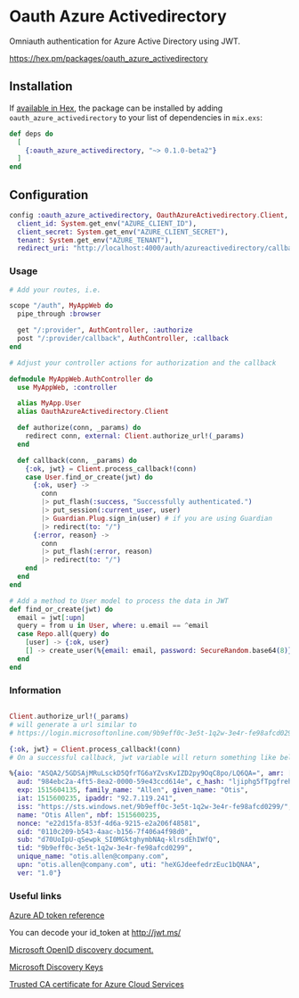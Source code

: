 # Oauth Azure Activedirectory

Omniauth authentication for Azure Active Directory using JWT.

https://hex.pm/packages/oauth_azure_activedirectory

## Installation

If [available in Hex](https://hex.pm/docs/publish), the package can be installed
by adding `oauth_azure_activedirectory` to your list of dependencies in `mix.exs`:

```elixir
def deps do
  [
    {:oauth_azure_activedirectory, "~> 0.1.0-beta2"}
  ]
end
```
## Configuration

```elixir
config :oauth_azure_activedirectory, OauthAzureActivedirectory.Client,
  client_id: System.get_env("AZURE_CLIENT_ID"),
  client_secret: System.get_env("AZURE_CLIENT_SECRET"),
  tenant: System.get_env("AZURE_TENANT"),
  redirect_uri: "http://localhost:4000/auth/azureactivedirectory/callback" # Will get rid of this before release
```

### Usage

```elixir
# Add your routes, i.e.

scope "/auth", MyAppWeb do
  pipe_through :browser

  get "/:provider", AuthController, :authorize
  post "/:provider/callback", AuthController, :callback
end

# Adjust your controller actions for authorization and the callback

defmodule MyAppWeb.AuthController do
  use MyAppWeb, :controller

  alias MyApp.User
  alias OauthAzureActivedirectory.Client

  def authorize(conn, _params) do
    redirect conn, external: Client.authorize_url!(_params)
  end

  def callback(conn, _params) do
    {:ok, jwt} = Client.process_callback!(conn)
    case User.find_or_create(jwt) do
      {:ok, user} ->
        conn
        |> put_flash(:success, "Successfully authenticated.")
        |> put_session(:current_user, user)
        |> Guardian.Plug.sign_in(user) # if you are using Guardian
        |> redirect(to: "/")
      {:error, reason} ->
        conn
        |> put_flash(:error, reason)
        |> redirect(to: "/")
    end
  end
end

# Add a method to User model to process the data in JWT
def find_or_create(jwt) do
  email = jwt[:upn]
  query = from u in User, where: u.email == ^email
  case Repo.all(query) do
    [user] -> {:ok, user}
    [] -> create_user(%{email: email, password: SecureRandom.base64(8)})
  end
end
```
### Information

```elixir

Client.authorize_url!(_params)
# will generate a url similar to 
# https://login.microsoftonline.com/9b9eff0c-3e5t-1q2w-3e4r-fe98afcd0299/oauth2/authorize?client_id=984ebc2a-4ft5-8ea2-0000-59e43ccd614e&nonce=e22d15fa-853f-4d6a-9215-e2a206f48581&provider=azureactivedirectory&redirect_uri=http%3A%2F%2Flocalhost%3A4000%2Fauth%2Fazureactivedirectory%2Fcallback&response_mode=form_post&response_type=code+id_token

{:ok, jwt} = Client.process_callback!(conn)
# On a successful callback, jwt variable will return something like below.

%{aio: "ASQA2/5GDSAjMRuLsckD5QfrTG6aYZvsKvIZD2py9OqC8po/LQ6QA=", amr: ["pwd"],
  aud: "984ebc2a-4ft5-8ea2-0000-59e43ccd614e", c_hash: "ljiphg5fTpgfreh65owaQ",
  exp: 1515604135, family_name: "Allen", given_name: "Otis",
  iat: 1515600235, ipaddr: "92.7.119.241",
  iss: "https://sts.windows.net/9b9eff0c-3e5t-1q2w-3e4r-fe98afcd0299/",
  name: "Otis Allen", nbf: 1515600235,
  nonce: "e22d15fa-853f-4d6a-9215-e2a206f48581",
  oid: "0110c209-b543-4aac-b156-7f406a4f98d0",
  sub: "d70UoIpU-qSewpk_SI0MGktghymbNAq-klrsdEhIWfQ",
  tid: "9b9eff0c-3e5t-1q2w-3e4r-fe98afcd0299",
  unique_name: "otis.allen@company.com",
  upn: "otis.allen@company.com", uti: "heXGJdeefedrzEuc1bQNAA",
  ver: "1.0"}

```

### Useful links
[Azure AD token reference](https://docs.microsoft.com/en-us/azure/active-directory/develop/active-directory-token-and-claims)

You can decode your id_token at http://jwt.ms/

[Microsoft OpenID discovery document.](https://login.microsoftonline.com/common/.well-known/openid-configuration)

[Microsoft Discovery Keys](https://login.microsoftonline.com/common/discovery/keys)

[Trusted CA certificate for Azure Cloud Services](https://www.digicert.com/CACerts/BaltimoreCyberTrustRoot.crt.pem)
